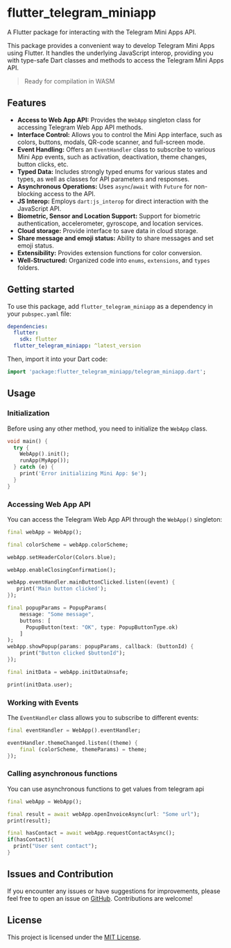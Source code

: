 
# flutter_telegram_miniapp

A Flutter package for interacting with the Telegram Mini Apps API.

This package provides a convenient way to develop Telegram Mini Apps using Flutter. It handles the underlying JavaScript interop, providing you with type-safe Dart classes and methods to access the Telegram Mini Apps API.

>Ready for compilation in WASM

## Features

-   **Access to Web App API:** Provides the `WebApp` singleton class for accessing Telegram Web App API methods.
-   **Interface Control:**  Allows you to control the Mini App interface, such as colors, buttons, modals, QR-code scanner, and full-screen mode.
-   **Event Handling:**  Offers an `EventHandler` class to subscribe to various Mini App events, such as activation, deactivation, theme changes, button clicks, etc.
-   **Typed Data:** Includes strongly typed enums for various states and types, as well as classes for API parameters and responses.
-   **Asynchronous Operations:** Uses `async`/`await` with `Future` for non-blocking access to the API.
-   **JS Interop:** Employs `dart:js_interop` for direct interaction with the JavaScript API.
-   **Biometric, Sensor and Location Support:** Support for biometric authentication, accelerometer, gyroscope, and location services.
-   **Cloud storage:** Provide interface to save data in cloud storage.
-   **Share message and emoji status:** Ability to share messages and set emoji status.
-   **Extensibility:** Provides extension functions for color conversion.
-   **Well-Structured:**  Organized code into `enums`, `extensions`, and `types` folders.

## Getting started

To use this package, add `flutter_telegram_miniapp` as a dependency in your `pubspec.yaml` file:

```yaml
dependencies:
  flutter:
    sdk: flutter
  flutter_telegram_miniapp: ^latest_version
```


Then, import it into your Dart code:

```dart
import 'package:flutter_telegram_miniapp/telegram_miniapp.dart';
```

## Usage

### Initialization

Before using any other method, you need to initialize the `WebApp` class.

```dart
void main() {
  try {
    WebApp().init();
    runApp(MyApp());
  } catch (e) {
    print('Error initializing Mini App: $e');
  }
}
```

### Accessing Web App API

You can access the Telegram Web App API through the `WebApp()` singleton:

```dart
final webApp = WebApp();

final colorScheme = webApp.colorScheme;

webApp.setHeaderColor(Colors.blue);

webApp.enableClosingConfirmation();

webApp.eventHandler.mainButtonClicked.listen((event) {
   print('Main button clicked');
});

final popupParams = PopupParams(
    message: "Some message",
    buttons: [
      PopupButton(text: "OK", type: PopupButtonType.ok)
    ]
);
webApp.showPopup(params: popupParams, callback: (buttonId) {
    print("Button clicked $buttonId");
});

final initData = webApp.initDataUnsafe;

print(initData.user);

```

### Working with Events

The `EventHandler` class allows you to subscribe to different events:

```dart
final eventHandler = WebApp().eventHandler;

eventHandler.themeChanged.listen((theme) {
    final (colorScheme, themeParams) = theme;
});
```

### Calling asynchronous functions

You can use asynchronous functions to get values from telegram api

```dart
final webApp = WebApp();

final result = await webApp.openInvoiceAsync(url: "Some url");
print(result);

final hasContact = await webApp.requestContactAsync();
if(hasContact){
  print("User sent contact");
}
```

<!-- ## Important Notes

-   **Telegram API Script:** Ensure that the Telegram Mini Apps API script is correctly included in your `index.html` file as described in [Telegram Mini Apps Documentation](https://core.telegram.org/bots/webapps#initializing-mini-apps). Otherwise, the package will throw an exception upon initialization.
-   **Error Handling:** Implement proper error handling, especially for asynchronous methods and potential failures within the Telegram Web App API.
-   **Null Safety:** Be mindful of nullability and use appropriate checks when working with the API. -->

## Issues and Contribution

If you encounter any issues or have suggestions for improvements, please feel free to open an issue on [GitHub](https://github.com/your-github-username/telegram_miniapp). Contributions are welcome!

## License

This project is licensed under the [MIT License](LICENSE).

